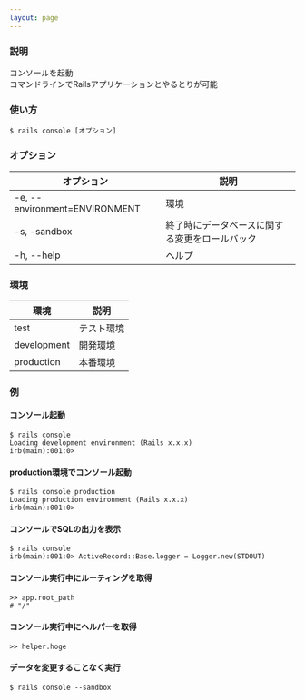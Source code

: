 ```yaml
---
layout: page
---
```


### 説明

コンソールを起動  
コマンドラインでRailsアプリケーションとやるとりが可能

### 使い方

    $ rails console [オプション]

### オプション

| オプション                    | 説明                                           |
| ----------------------------- | ---------------------------------------------- |
| -e, --environment=ENVIRONMENT | 環境                                           |
| -s, -sandbox                  | 終了時にデータベースに関する変更をロールバック |
| -h, --help                    | ヘルプ                                         |

### 環境

| 環境        | 説明       |
| ----------- | ---------- |
| test        | テスト環境 |
| development | 開発環境   |
| production  | 本番環境   |

### 例

#### コンソール起動

    $ rails console
    Loading development environment (Rails x.x.x)
    irb(main):001:0>

#### production環境でコンソール起動

    $ rails console production
    Loading production environment (Rails x.x.x)
    irb(main):001:0>

#### コンソールでSQLの出力を表示

    $ rails console
    irb(main):001:0> ActiveRecord::Base.logger = Logger.new(STDOUT)

#### コンソール実行中にルーティングを取得

    >> app.root_path
    # "/"

#### コンソール実行中にヘルパーを取得

    >> helper.hoge

#### データを変更することなく実行

    $ rails console --sandbox
